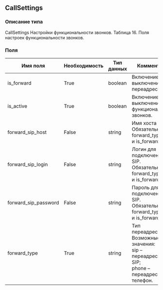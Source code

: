 ## CallSettings
### Описание типа
CallSettings
Настройки функциональности звонков.
Таблица 16. Поля настроек функциональности звонков.

### Поля
| Имя поля | Необходимость | Тип данных | Комментарий |
|---|---|---|---|
|is_forward|True|boolean|Включение/выключение переадресации.<br/>|
|is_active|True|boolean|Включение/выключение функциональности звонков.<br/>|
|forward_sip_host|False|string|Имя хоста SIP.<br/>Обязательно при forward_type=SIP и is_forward=true.<br/>|
|forward_sip_login|False|string|Логин для подключения по SIP.<br/>Обязательно при forward_type=SIP и is_forward=true.<br/>|
|forward_sip_password|False|string|Пароль для подключения по SIP.<br/>Обязательно при forward_type=SIP и is_forward=true.<br/>|
|forward_type|True|string|Тип переадресации.<br/>Возможные значения:<br/>sip – переадресация на SIP;<br/>phone – переадресация на телефон.<br/>|
